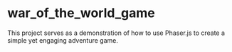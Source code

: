 # war_of_the_world_game
This project serves as a demonstration of how to use Phaser.js to create a simple yet engaging adventure game. 
